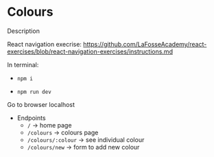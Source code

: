 # Colours

Description

React navigation execrise: 
https://github.com/LaFosseAcademy/react-exercises/blob/react-navigation-exercises/instructions.md

In terminal:

- `npm i`

- `npm run dev`

Go to browser localhost

- Endpoints
  - `/` -> home page
  - `/colours` -> colours page
  - `/colours/:colour` -> see individual colour
  - `/colours/new` -> form to add new colour

